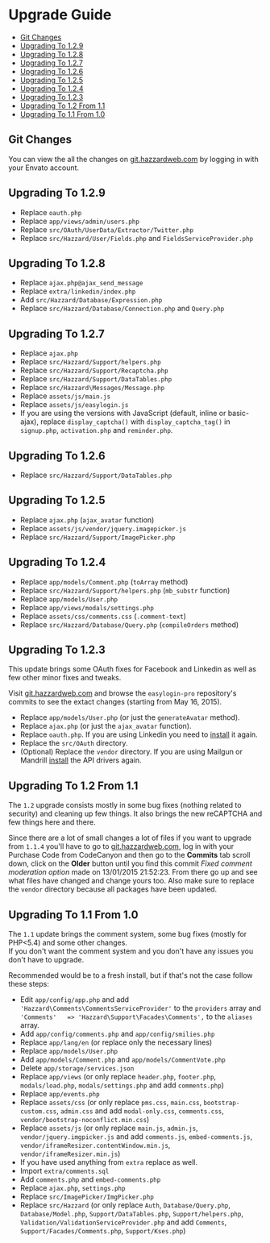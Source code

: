 # Upgrade Guide

- [Git Changes](#git-changes)
- [Upgrading To 1.2.9](#upgrading-to-129)
- [Upgrading To 1.2.8](#upgrading-to-128)
- [Upgrading To 1.2.7](#upgrading-to-127)
- [Upgrading To 1.2.6](#upgrading-to-126)
- [Upgrading To 1.2.5](#upgrading-to-125)
- [Upgrading To 1.2.4](#upgrading-to-124)
- [Upgrading To 1.2.3](#upgrading-to-123)
- [Upgrading To 1.2 From 1.1](#upgrading-to-12-from-11)
- [Upgrading To 1.1 From 1.0](#upgrading-to-11-from-10)

## Git Changes

You can view the all the changes on [git.hazzardweb.com](http://git.hazzardweb.com) by logging in with your Envato account.

## Upgrading To 1.2.9

- Replace `oauth.php`
- Replace `app/views/admin/users.php`
- Replace `src/OAuth/UserData/Extractor/Twitter.php`
- Replace `src/Hazzard/User/Fields.php` and `FieldsServiceProvider.php`

## Upgrading To 1.2.8

- Replace `ajax.php@ajax_send_message`
- Replace `extra/linkedin/index.php`
- Add `src/Hazzard/Database/Expression.php`
- Replace `src/Hazzard/Database/Connection.php` and `Query.php`

## Upgrading To 1.2.7

- Replace `ajax.php`
- Replace `src/Hazzard/Support/helpers.php`
- Replace `src/Hazzard/Support/Recaptcha.php`
- Replace `src/Hazzard/Support/DataTables.php`
- Replace `src/Hazzard\Messages/Message.php`
- Replace `assets/js/main.js`
- Replace `assets/js/easylogin.js`
- If you are using the versions with JavaScript (default, inline or basic-ajax), replace `display_captcha()` with `display_captcha_tag()` in `signup.php`, `activation.php` and `reminder.php`.

## Upgrading To 1.2.6

- Replace `src/Hazzard/Support/DataTables.php`

## Upgrading To 1.2.5

- Replace `ajax.php` (`ajax_avatar` function)
- Replace `assets/js/vendor/jquery.imagepicker.js`
- Replace `src/Hazzard/Support/ImagePicker.php`

## Upgrading To 1.2.4

- Replace `app/models/Comment.php` (`toArray` method)
- Replace `src/Hazzard/Support/helpers.php` (`mb_substr` function)
- Replace `app/models/User.php`
- Replace `app/views/modals/settings.php`
- Replace `assets/css/comments.css` (`.comment-text`)
- Replace `src/Hazzard/Database/Query.php` (`compileOrders` method)

## Upgrading To 1.2.3

This update brings some OAuth fixes for Facebook and Linkedin as well as few other minor fixes and tweaks.

Visit [git.hazzardweb.com](http://git.hazzardweb.com) and browse the `easylogin-pro` repository's commits to see the extact changes (starting from May 16, 2015).

- Replace `app/models/User.php` (or just the `generateAvatar` method).
- Replace `ajax.php` (or just the `ajax_avatar` function).
- Replace `oauth.php`. If you are using Linkedin you need to [install](social-auth.md#linkedin) it again.
- Replace the `src/OAuth` directory.
- (Optional) Replace the `vendor` directory. If you are using Mailgun or Mandrill [install](mail.md#api-drivers) the API drivers again.

## Upgrading To 1.2 From 1.1

The `1.2` upgrade consists mostly in some bug fixes (nothing related to security) and cleaning up few things. It also brings the new reCAPTCHA and few things here and there. 

Since there are a lot of small changes a lot of files if you want to upgrade from `1.1.4` you'll have to go to [git.hazzardweb.com](http://git.hazzardweb.com), log in with your Purchase Code from CodeCanyon and then go to the __Commits__ tab scroll down, click on the __Older__ button until you find this commit *Fixed comment moderation option* made on 13/01/2015 21:52:23. From there go up and see what files have changed and change yours too. Also make sure to replace the `vendor` directory because all packages have been updated.
  
## Upgrading To 1.1 From 1.0

The `1.1` update brings the comment system, some bug fixes (mostly for PHP<5.4) and some other changes. <br> If you don't want the comment system and you don't have any issues you don't have to upgrade.

Recommended would be to a fresh install, but if that's not the case follow these steps:

- Edit `app/config/app.php` and add `'Hazzard\Comments\CommentsServiceProvider'` to the `providers` array and `'Comments'   => 'Hazzard\Support\Facades\Comments',` to the `aliases` array.
- Add `app/config/comments.php` and `app/config/smilies.php`
- Replace `app/lang/en` (or replace only the necessary lines)
- Replace `app/models/User.php`
- Add `app/models/Comment.php` and `app/models/CommentVote.php`
- Delete `app/storage/services.json`
- Replace `app/views` (or only replace `header.php`, `footer.php`, `modals/load.php`, `modals/settings.php` and add `comments.php`)
- Replace `app/events.php`
- Replace `assets/css` (or only replace `pms.css`, `main.css`, `bootstrap-custom.css`, `admin.css` and add `modal-only.css`, `comments.css`, `vendor/bootstrap-noconflict.min.css`)
- Replace `assets/js` (or only replace `main.js`, `admin.js`, `vendor/jquery.imgpicker.js` and add `comments.js`, `embed-comments.js`, `vendor/iframeResizer.contentWindow.min.js`, `vendor/iframeResizer.min.js`)
- If you have used anything from `extra` replace as well.
- Import `extra/comments.sql`
- Add `comments.php` and `embed-comments.php`
- Replace `ajax.php`, `settings.php`
- Replace `src/ImagePicker/ImgPicker.php`
- Replace `src/Hazzard` (or only replace `Auth`, `Database/Query.php`, `Database/Model.php`, `Support/DataTables.php`, `Support/helpers.php`, `Validation/ValidationServiceProvider.php` and add `Comments`, `Support/Facades/Comments.php`, `Support/Kses.php`)
